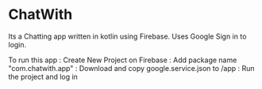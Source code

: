 # ChatWith
Its a Chatting app written in kotlin using Firebase. Uses Google Sign in to login.

To run this app
    : Create New Project on Firebase
    : Add package name "com.chatwith.app"
    : Download and copy google.service.json to /app
    : Run the project and log in